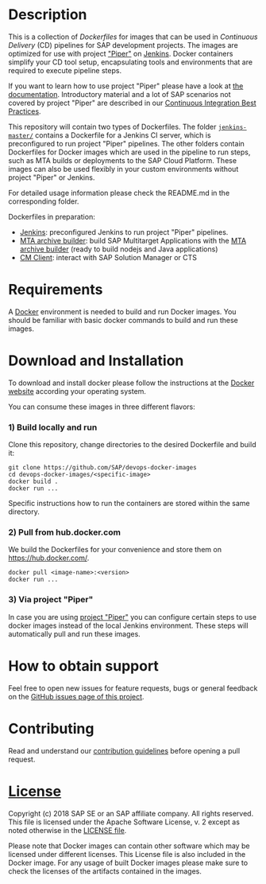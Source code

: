 # Description

This is a collection of _Dockerfiles_ for images that can be used in _Continuous Delivery_ (CD) pipelines 
for SAP development projects. The images are optimized for use with project ["Piper"](https://github.com/SAP/jenkins-library) on [Jenkins](https://jenkins.io/). Docker containers simplify your CD tool setup, encapsulating 
tools and environments that are required to execute pipeline steps.

If you want to learn how to use project "Piper" please have a look at [the documentation](https://sap.github.io/jenkins-library/). Introductory material and a lot of SAP scenarios not covered by project "Piper" are described in our [Continuous Integration Best Practices](https://developers.sap.com/tutorials/ci-best-practices-intro.html).

This repository will contain two types of Dockerfiles. The folder [`jenkins-master/`](jenkins/) contains a Dockerfile for a Jenkins CI server, which is preconfigured to run project "Piper" pipelines. The other folders contain Dockerfiles for Docker images which are used in the pipeline to run steps, such as MTA builds or deployments to the SAP Cloud Platform. These images can also be used flexibly in your custom environments without project "Piper" or Jenkins.

For detailed usage information please check the README.md in the corresponding folder.

Dockerfiles in preparation:
* [Jenkins](jenkins-master/): preconfigured Jenkins to run project "Piper" pipelines.
* [MTA archive builder](mta-archive-builder/): build SAP Multitarget Applications with the [MTA archive builder](https://help.sap.com/viewer/58746c584026430a890170ac4d87d03b/Cloud/en-US/ba7dd5a47b7a4858a652d15f9673c28d.html) (ready to build nodejs and Java applications)
* [CM Client](cm-client/): interact with SAP Solution Manager or CTS

# Requirements

A [Docker](https://www.docker.com/) environment is needed to build and run Docker images. You should be familiar with basic docker commands to build and run these images.

# Download and Installation

To download and install docker please follow the instructions at the [Docker website](https://www.docker.com/get-started) according your operating system.

You can consume these images in three different flavors:

### 1) Build locally and run

Clone this repository, change directories to the desired Dockerfile and build it:
````
git clone https://github.com/SAP/devops-docker-images
cd devops-docker-images/<specific-image>
docker build .
docker run ...
````
Specific instructions how to run the containers are stored within the same directory.

### 2) Pull from hub.docker.com
We build the Dockerfiles for your convenience and store them on https://hub.docker.com/.
````
docker pull <image-name>:<version>
docker run ...
````

### 3) Via project "Piper"
In case you are using [project "Piper"](https://sap.github.io/jenkins-library/) you can configure certain steps to use docker images instead of the local Jenkins environment. These steps will automatically pull and run these images.

# How to obtain support

Feel free to open new issues for feature requests, bugs or general feedback on
the [GitHub issues page of this project][devops-images-issues].

# Contributing

Read and understand our [contribution guidelines][contribution]
before opening a pull request.

# [License][license]

Copyright (c) 2018 SAP SE or an SAP affiliate company. All rights reserved.
This file is licensed under the Apache Software License, v. 2 except as noted
otherwise in the [LICENSE file][license].

Please note that Docker images can contain other software which may be licensed under different licenses. This License file is also included in the Docker image. For any usage of built Docker images please make sure to check the licenses of the artifacts contained in the images.

[devops-images-issues]: https://github.com/SAP/devops-docker-images/issues
[license]: ./LICENSE
[contribution]: ./CONTRIBUTING.md
